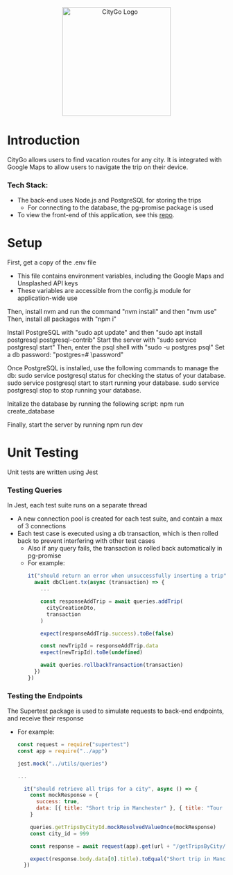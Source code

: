 <div align="center">
  <img src="https://github.com/alter5/city-go/assets/36527069/6a3e2d75-04c8-4f7e-8be5-f78724bb53d6" alt="CityGo Logo" width="250">
</div>

# Introduction
CityGo allows users to find vacation routes for any city. It is integrated with Google Maps to allow users to navigate the trip on their device.

### Tech Stack:
* The back-end uses Node.js and PostgreSQL for storing the trips
  * For connecting to the database, the pg-promise package is used
* To view the front-end of this application, see this [repo](https://github.com/alter5/citygo-frontend-angular "CityGo frontend repo"). 

# Setup
First, get a copy of the .env file
* This file contains environment variables, including the Google Maps and Unsplashed API keys
* These variables are accessible from the config.js module for application-wide use

Then, install nvm and run the command "nvm install" and then "nvm use"
Then, install all packages with "npm i"

Install PostgreSQL with "sudo apt update" and then "sudo apt install postgresql postgresql-contrib"
Start the server with "sudo service postgresql start"
Then, enter the psql shell with "sudo -u postgres psql" 
Set a db password: "postgres=# \password"

Once PostgreSQL is installed, use the following commands to manage the db:
  sudo service postgresql status for checking the status of your database.
  sudo service postgresql start to start running your database.
  sudo service postgresql stop to stop running your database.

Initalize the database by running the following script:
  npm run create_database

Finally, start the server by running
  npm run dev

# Unit Testing
Unit tests are written using Jest

### Testing Queries
In Jest, each test suite runs on a separate thread
* A new connection pool is created for each test suite, and contain a max of 3 connections
* Each test case is executed using a db transaction, which is then rolled back to prevent interfering with other test cases
  * Also if any query fails, the transaction is rolled back automatically in pg-promise
  * For example:
    ```javascript
    it("should return an error when unsuccessfully inserting a trip", async () => {
      await dbClient.tx(async (transaction) => {
        ...
  
        const responseAddTrip = await queries.addTrip(
          cityCreationDto,
          transaction
        )
  
        expect(responseAddTrip.success).toBe(false)
  
        const newTripId = responseAddTrip.data
        expect(newTripId).toBe(undefined)
  
        await queries.rollbackTransaction(transaction)
      })
    })

### Testing the Endpoints
The Supertest package is used to simulate requests to back-end endpoints, and receive their response
* For example:
    ```javascript
    const request = require("supertest")
    const app = require("../app")
    
    jest.mock("../utils/queries")

    ...

      it("should retrieve all trips for a city", async () => {
        const mockResponse = {
          success: true,
          data: [{ title: "Short trip in Manchester" }, { title: "Tour Liverpool" }]
        }
    
        queries.getTripsByCityId.mockResolvedValueOnce(mockResponse)
        const city_id = 999

        const response = await request(app).get(url + "/getTripsByCity/" + city_id)

        expect(response.body.data[0].title).toEqual("Short trip in Manchester")
      })
    ```
